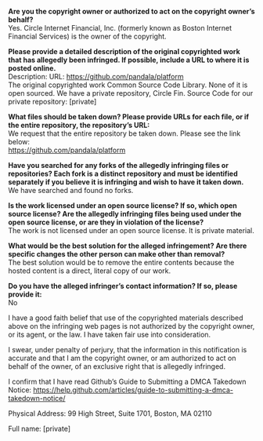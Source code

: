 **Are you the copyright owner or authorized to act on the copyright owner’s behalf?**  
Yes. Circle Internet Financial, Inc. (formerly known as Boston Internet Financial Services) is the owner of the copyright.

**Please provide a detailed description of the original copyrighted work that has allegedly been infringed. If possible, include a URL to where it is posted online.**  
Description:
URL: https://github.com/pandala/platform  
The original copyrighted work Common Source Code Library. None of it is open sourced. We have a private repository, Circle Fin.
Source Code for our private repository: [private]  

**What files should be taken down? Please provide URLs for each file, or if the entire repository, the repository’s URL:**  
We request that the entire repository be taken down. Please see the link below:  
https://github.com/pandala/platform

**Have you searched for any forks of the allegedly infringing files or repositories? Each fork is a distinct repository and must be identified separately if you believe it is infringing and wish to have it taken down.**  
We have searched and found no forks.

**Is the work licensed under an open source license? If so, which open source license? Are the allegedly infringing files being used under the open source license, or are they in violation of the license?**  
The work is not licensed under an open source license. It is private material.

**What would be the best solution for the alleged infringement? Are there specific changes the other person can make other than removal?**  
The best solution would be to remove the entire contents because the hosted content is a direct, literal copy of our work.

**Do you have the alleged infringer’s contact information? If so, please provide it:**  
No

I have a good faith belief that use of the copyrighted materials described above on the infringing web pages is not authorized by the copyright owner, or its agent, or the law. I have taken fair use into consideration.

I swear, under penalty of perjury, that the information in this notification is accurate and that I am the copyright owner, or am authorized to act on behalf of the owner, of an exclusive right that is allegedly infringed.

I confirm that I have read Github’s Guide to Submitting a DMCA Takedown Notice: https://help.github.com/articles/guide-to-submitting-a-dmca-takedown-notice/

Physical Address: 99 High Street, Suite 1701, Boston, MA 02110

Full name: [private]
